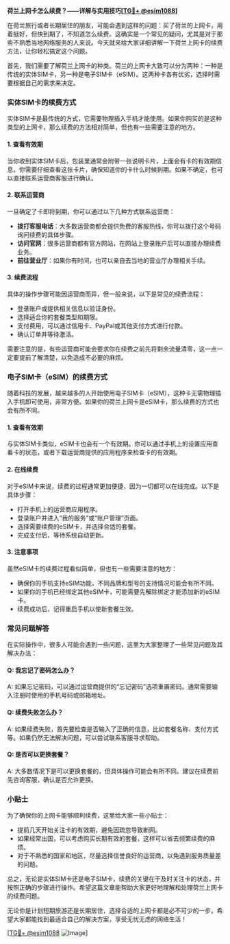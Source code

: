 **荷兰上网卡怎么续费？——详解与实用技巧[[TG💪+ @esim1088](https://t.me/s/esim1088)]**

在荷兰旅行或者长期居住的朋友，可能会遇到这样的问题：买了荷兰的上网卡，用着挺好，但快到期了，不知道怎么续费。这确实是一个常见的疑问，尤其是对于那些不熟悉当地网络服务的人来说。今天就来给大家详细讲解一下荷兰上网卡的续费方法，让你轻松搞定这个问题。

首先，我们需要了解荷兰上网卡的种类。荷兰的上网卡大致可以分为两种：一种是传统的实体SIM卡，另一种是电子SIM卡（eSIM）。这两种卡各有优劣，选择时需要根据自己的需求来决定。

### 实体SIM卡的续费方式

实体SIM卡是最传统的方式，它需要物理插入手机才能使用。如果你购买的是这种类型的上网卡，那么续费的方法相对简单，但也有一些需要注意的地方。

#### 1. 查看有效期
当你收到实体SIM卡后，包装里通常会附带一张说明卡片，上面会有卡的有效期信息。你需要仔细查看这张卡片，确保知道你的卡什么时候到期。如果不确定，也可以直接联系运营商客服进行确认。

#### 2. 联系运营商
一旦确定了卡即将到期，你可以通过以下几种方式联系运营商：
- **拨打客服电话**：大多数运营商都会提供免费的客服热线，你可以拨打这个号码询问续费的具体步骤。
- **访问官网**：很多运营商都有官方网站，在网站上登录账户后可以直接办理续费业务。
- **前往营业厅**：如果你有时间，也可以亲自去当地的营业厅办理相关手续。

#### 3. 续费流程
具体的操作步骤可能因运营商而异，但一般来说，以下是常见的续费流程：
- 登录账户或提供相关信息以验证身份。
- 选择适合你的套餐类型和期限。
- 支付费用，可以通过信用卡、PayPal或其他支付方式进行付款。
- 确认订单并等待激活。

需要注意的是，有些运营商可能会要求你在续费之前先将剩余流量清零，这一点一定要提前了解清楚，以免造成不必要的麻烦。

### 电子SIM卡（eSIM）的续费方式

随着科技的发展，越来越多的人开始使用电子SIM卡（eSIM），这种卡无需物理插入手机即可使用，非常方便。如果你的荷兰上网卡是eSIM卡，那么续费的方式也会有所不同。

#### 1. 查看有效期
与实体SIM卡类似，eSIM卡也会有一个有效期。你可以通过手机上的设置应用查看卡的状态，或者下载运营商提供的应用程序来检查卡的有效期。

#### 2. 在线续费
对于eSIM卡来说，续费的过程通常更加便捷，因为一切都可以在线完成。以下是具体步骤：
- 打开手机上的运营商应用程序。
- 登录账户并进入“我的服务”或“账户管理”页面。
- 选择需要续费的eSIM卡，并选择合适的套餐。
- 完成支付后，等待系统自动更新。

#### 3. 注意事项
虽然eSIM卡的续费过程看似简单，但也有一些需要注意的地方：
- 确保你的手机支持eSIM功能，不同品牌和型号的支持情况可能会有所不同。
- 如果你的手机已经绑定其他eSIM卡，可能需要先解除绑定才能添加新的eSIM卡。
- 续费成功后，记得重启手机以使新套餐生效。

### 常见问题解答

在实际操作中，很多人可能会遇到一些问题，这里为大家整理了一些常见问题及其解决办法：

#### Q: 我忘记了密码怎么办？
A: 如果忘记密码，可以通过运营商提供的“忘记密码”选项重置密码。通常需要输入注册时使用的手机号码或邮箱地址。

#### Q: 续费失败怎么办？
A: 如果续费失败，首先要检查是否输入了正确的信息，比如套餐名称、支付方式等。如果仍然无法解决问题，可以尝试联系客服寻求帮助。

#### Q: 是否可以更换套餐？
A: 大多数情况下是可以更换套餐的，但具体操作可能会有所不同。建议在续费前先咨询客服，确认是否允许更换。

### 小贴士

为了确保你的上网卡能够顺利续费，这里给大家一些小贴士：
- 提前几天开始关注卡的有效期，避免因疏忽导致断网。
- 如果经常出国，可以考虑购买长期有效的套餐，这样可以省去频繁续费的麻烦。
- 对于不熟悉的国家和地区，尽量选择信誉良好的运营商，以免遇到服务质量差的问题。

总之，无论是实体SIM卡还是电子SIM卡，续费的关键在于及时关注卡的状态，并按照正确的步骤进行操作。希望这篇文章能帮助大家更好地理解和处理荷兰上网卡的续费问题。

无论你是计划短期旅游还是长期居住，选择合适的上网卡都是必不可少的一步。希望大家都能找到最适合自己的解决方案，享受无忧无虑的网络生活！

[[TG💪+ @esim1088](https://t.me/s/esim1088) ![Image](https://i.postimg.cc/4NQfJmqS/Snipaste-2025-05-13-00-14-12.png)]